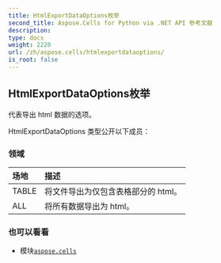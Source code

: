 ```yaml
---
title: HtmlExportDataOptions枚举
second_title: Aspose.Cells for Python via .NET API 参考文献
description:
type: docs
weight: 2220
url: /zh/aspose.cells/htmlexportdataoptions/
is_root: false
---
```

## HtmlExportDataOptions枚举
代表导出 html 数据的选项。



HtmlExportDataOptions 类型公开以下成员：

### 领域
|场地|描述|
| :- | :- |
| TABLE |将文件导出为仅包含表格部分的 html。|
| ALL |将所有数据导出为 html。|



### 也可以看看
* 模块[`aspose.cells`](..)
